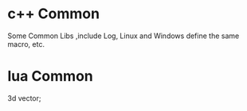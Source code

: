 # c++ Common 
Some Common Libs ,include Log, Linux and Windows define the same macro, etc.
# lua Common
3d vector;
